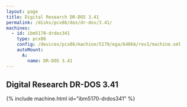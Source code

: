 ```yaml
---
layout: page
title: Digital Research DR-DOS 3.41
permalink: /disks/pcx86/dos/dr-dos/3.41/
machines:
  - id: ibm5170-drdos341
    type: pcx86
    config: /devices/pcx86/machine/5170/ega/640kb/rev1/machine.xml
    autoMount:
      A:
        name: DR-DOS 3.41
---
```


Digital Research DR-DOS 3.41
----------------------------

{% include machine.html id="ibm5170-drdos341" %}
